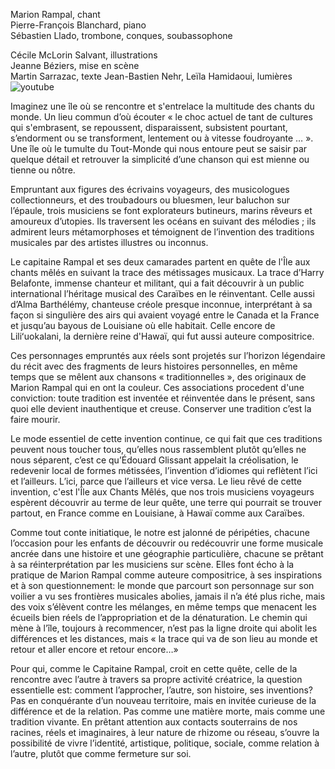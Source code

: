
Marion Rampal, chant  
Pierre-François Blanchard, piano  
Sébastien Llado, trombone, conques, soubassophone  

Cécile McLorin Salvant, illustrations  
Jeanne Béziers, mise en scène  
Martin Sarrazac, texte
Jean-Bastien Nehr, Leïla Hamidaoui, lumières
![youtube](https://www.youtube.com/watch?v=GE_l42kENds&list=PL5qp3t801Mh923DRfUMJ1W5tnV1H0V0C-&index=1) 

Imaginez une île où se rencontre et s'entrelace la multitude des chants du monde. Un lieu commun d’où écouter « le choc actuel de tant de cultures qui s'embrasent, se repoussent, disparaissent, subsistent pourtant, s’endorment  ou se transforment, lentement ou à vitesse foudroyante … ». Une île où le tumulte du Tout-Monde qui nous entoure peut se saisir par quelque détail et retrouver la simplicité d’une chanson qui est mienne ou tienne ou nôtre.


Empruntant aux figures des écrivains voyageurs, des musicologues collectionneurs, et des troubadours ou bluesmen, leur baluchon sur l’épaule, trois musiciens se font explorateurs butineurs, marins rêveurs et amoureux d’utopies. Ils traversent les océans en suivant des mélodies  ; ils admirent leurs métamorphoses et témoignent de l’invention des traditions musicales par des artistes illustres ou inconnus. 


Le capitaine Rampal et ses deux camarades partent en quête de l'Île aux chants mêlés en suivant la trace des métissages musicaux.  La trace d’Harry Belafonte, immense chanteur et militant, qui a fait découvrir à un public international l’héritage musical des Caraïbes en le réinventant. Celle aussi d’Alma Barthélémy, chanteuse créole presque inconnue, interprétant à sa façon si singulière des airs qui avaient voyagé entre le Canada et la France et jusqu’au bayous de Louisiane où elle habitait. Celle encore de Liliʻuokalani, la dernière reine d'Hawaï, qui fut aussi auteure compositrice.


Ces personnages empruntés aux réels sont projetés sur l’horizon légendaire du récit avec des fragments de leurs histoires personnelles, en même temps que se mêlent aux chansons « traditionnelles », des originaux de Marion Rampal qui en ont la couleur. Ces associations procedent d'une conviction: toute tradition est inventée et réinventée dans le présent, sans quoi elle devient inauthentique et creuse. Conserver une tradition c’est la faire mourir. 


Le mode essentiel de cette invention continue, ce qui fait que ces traditions peuvent nous toucher tous, qu’elles nous rassemblent plutôt qu’elles ne nous séparent, c’est ce qu’Édouard Glissant appelait la créolisation, le redevenir local de formes métissées, l’invention d’idiomes qui reflètent l’ici et l’ailleurs. L’ici, parce que l’ailleurs et vice versa. Le lieu rêvé de cette invention, c'est l'Île aux Chants Mêlés, que nos trois musiciens voyageurs espèrent découvrir au terme de leur quête, une terre qui pourrait se trouver partout, en France comme en Louisiane, à Hawaï comme aux Caraïbes.


Comme tout conte initiatique, le notre est jalonné de péripéties, chacune l’occasion pour les enfants de découvrir ou redécouvrir une forme musicale ancrée dans une histoire et une géographie particulière, chacune se prêtant à sa réinterprétation par les musiciens sur scène. Elles font écho à la pratique de Marion Rampal comme auteure compositrice, à ses inspirations et à son questionnement: le monde que parcourt son personnage sur son voilier a vu ses frontières musicales abolies, jamais il n’a été plus riche, mais des voix s’élèvent contre les mélanges, en même temps que menacent les écueils bien réels de l’appropriation et de la dénaturation.  Le chemin qui mène à l’île, toujours à recommencer, n’est pas la ligne droite qui abolit les différences et les distances, mais « la trace qui va de son lieu au monde et retour et aller encore et retour encore…» 


Pour qui, comme le Capitaine Rampal, croit en cette quête, celle de la rencontre avec l’autre à travers sa propre activité créatrice, la question essentielle est: comment l’approcher, l’autre, son histoire, ses inventions? Pas en conquérante d’un nouveau territoire, mais en invitée curieuse de la différence et de la relation. Pas comme une matière morte, mais comme une tradition vivante. En prêtant attention aux contacts souterrains de nos racines, réels et imaginaires, à leur nature de rhizome ou réseau, s’ouvre la possibilité de vivre l’identité, artistique, politique, sociale, comme relation à l’autre, plutôt que comme fermeture sur soi.